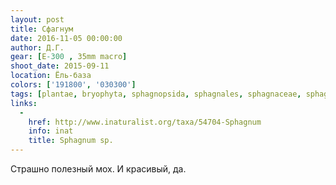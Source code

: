 ```yaml
---
layout: post
title: Сфагнум
date: 2016-11-05 00:00:00
author: Д.Г.
gear: [E-300 , 35mm macro]
shoot_date: 2015-09-11
location: Ёль-база
colors: ['191800', '030300']
tags: [plantae, bryophyta, sphagnopsida, sphagnales, sphagnaceae, sphagnum]
links:
  -
    href: http://www.inaturalist.org/taxa/54704-Sphagnum
    info: inat
    title: Sphagnum sp.
---
```


Страшно полезный мох. И красивый, да.
